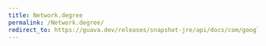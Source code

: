 ```yaml
---
title: Network.degree
permalink: /Network.degree/
redirect_to: https://guava.dev/releases/snapshot-jre/api/docs/com/google/common/graph/Network.html#degree-N-
---
```

